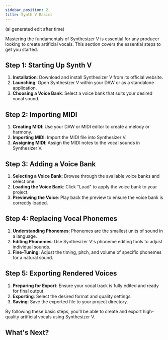 ```yaml
---
sidebar_position: 2
title: Synth V Basics
---
```


(ai generated edit after time)

Mastering the fundamentals of Synthesizer V is essential for any producer looking to create artificial vocals. This section covers the essential steps to get you started.

## Step 1: Starting Up Synth V

1. **Installation**: Download and install Synthesizer V from its official website.
2. **Launching**: Open Synthesizer V within your DAW or as a standalone application.
3. **Choosing a Voice Bank**: Select a voice bank that suits your desired vocal sound.

## Step 2: Importing MIDI

1. **Creating MIDI**: Use your DAW or MIDI editor to create a melody or harmony.
2. **Importing MIDI**: Import the MIDI file into Synthesizer V.
3. **Assigning MIDI**: Assign the MIDI notes to the vocal sounds in Synthesizer V.

## Step 3: Adding a Voice Bank

1. **Selecting a Voice Bank**: Browse through the available voice banks and select one.
2. **Loading the Voice Bank**: Click "Load" to apply the voice bank to your project.
3. **Previewing the Voice**: Play back the preview to ensure the voice bank is correctly loaded.

## Step 4: Replacing Vocal Phonemes

1. **Understanding Phonemes**: Phonemes are the smallest units of sound in a language.
2. **Editing Phonemes**: Use Synthesizer V's phoneme editing tools to adjust individual sounds.
3. **Fine-Tuning**: Adjust the timing, pitch, and volume of specific phonemes for a natural sound.

## Step 5: Exporting Rendered Voices

1. **Preparing for Export**: Ensure your vocal track is fully edited and ready for final output.
2. **Exporting**: Select the desired format and quality settings.
3. **Saving**: Save the exported file to your project directory.

By following these basic steps, you'll be able to create and export high-quality artificial vocals using Synthesizer V.

## What's Next?


